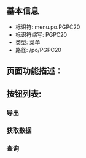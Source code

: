 
## 基本信息

- 标识符: menu.po.PGPC20
- 标识符缩写: PGPC20
- 类型: 菜单
- 路径: /po/PGPC20

## 页面功能描述：





## 按钮列表:


### 导出



### 获取数据



### 查询


